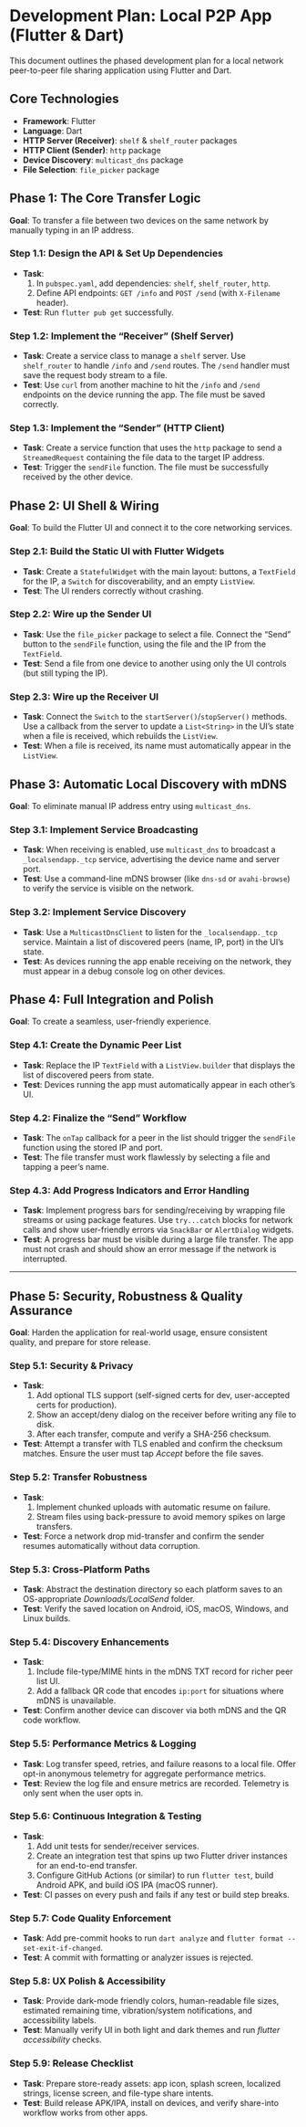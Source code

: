 # Development Plan: Local P2P App (Flutter & Dart)

This document outlines the phased development plan for a local network peer-to-peer file sharing application using Flutter and Dart.

## Core Technologies

- **Framework**: Flutter
- **Language**: Dart
- **HTTP Server (Receiver)**: `shelf` & `shelf_router` packages
- **HTTP Client (Sender)**: `http` package
- **Device Discovery**: `multicast_dns` package
- **File Selection**: `file_picker` package

## Phase 1: The Core Transfer Logic

**Goal**: To transfer a file between two devices on the same network by manually typing in an IP address.

### Step 1.1: Design the API & Set Up Dependencies

- **Task**:
  1. In `pubspec.yaml`, add dependencies: `shelf`, `shelf_router`, `http`.
  2. Define API endpoints: `GET /info` and `POST /send` (with `X-Filename` header).
- **Test**: Run `flutter pub get` successfully.

### Step 1.2: Implement the “Receiver” (Shelf Server)

- **Task**: Create a service class to manage a `shelf` server. Use `shelf_router` to handle `/info` and `/send` routes. The `/send` handler must save the request body stream to a file.
- **Test**: Use `curl` from another machine to hit the `/info` and `/send` endpoints on the device running the app. The file must be saved correctly.

### Step 1.3: Implement the “Sender” (HTTP Client)

- **Task**: Create a service function that uses the `http` package to send a `StreamedRequest` containing the file data to the target IP address.
- **Test**: Trigger the `sendFile` function. The file must be successfully received by the other device.

## Phase 2: UI Shell & Wiring

**Goal**: To build the Flutter UI and connect it to the core networking services.

### Step 2.1: Build the Static UI with Flutter Widgets

- **Task**: Create a `StatefulWidget` with the main layout: buttons, a `TextField` for the IP, a `Switch` for discoverability, and an empty `ListView`.
- **Test**: The UI renders correctly without crashing.

### Step 2.2: Wire up the Sender UI

- **Task**: Use the `file_picker` package to select a file. Connect the “Send” button to the `sendFile` function, using the file and the IP from the `TextField`.
- **Test**: Send a file from one device to another using only the UI controls (but still typing the IP).

### Step 2.3: Wire up the Receiver UI

- **Task**: Connect the `Switch` to the `startServer()`/`stopServer()` methods. Use a callback from the server to update a `List<String>` in the UI’s state when a file is received, which rebuilds the `ListView`.
- **Test**: When a file is received, its name must automatically appear in the `ListView`.

## Phase 3: Automatic Local Discovery with mDNS

**Goal**: To eliminate manual IP address entry using `multicast_dns`.

### Step 3.1: Implement Service Broadcasting

- **Task**: When receiving is enabled, use `multicast_dns` to broadcast a `_localsendapp._tcp` service, advertising the device name and server port.
- **Test**: Use a command-line mDNS browser (like `dns-sd` or `avahi-browse`) to verify the service is visible on the network.

### Step 3.2: Implement Service Discovery

- **Task**: Use a `MulticastDnsClient` to listen for the `_localsendapp._tcp` service. Maintain a list of discovered peers (name, IP, port) in the UI’s state.
- **Test**: As devices running the app enable receiving on the network, they must appear in a debug console log on other devices.

## Phase 4: Full Integration and Polish

**Goal**: To create a seamless, user-friendly experience.

### Step 4.1: Create the Dynamic Peer List

- **Task**: Replace the IP `TextField` with a `ListView.builder` that displays the list of discovered peers from state.
- **Test**: Devices running the app must automatically appear in each other’s UI.

### Step 4.2: Finalize the “Send” Workflow

- **Task**: The `onTap` callback for a peer in the list should trigger the `sendFile` function using the stored IP and port.
- **Test**: The file transfer must work flawlessly by selecting a file and tapping a peer’s name.

### Step 4.3: Add Progress Indicators and Error Handling

- **Task**: Implement progress bars for sending/receiving by wrapping file streams or using package features. Use `try...catch` blocks for network calls and show user-friendly errors via `SnackBar` or `AlertDialog` widgets.
- **Test**: A progress bar must be visible during a large file transfer. The app must not crash and should show an error message if the network is interrupted.

---

## Phase 5: Security, Robustness & Quality Assurance

**Goal**: Harden the application for real-world usage, ensure consistent quality, and prepare for store release.

### Step 5.1: Security & Privacy

- **Task**:
  1. Add optional TLS support (self-signed certs for dev, user-accepted certs for production).
  2. Show an accept/deny dialog on the receiver before writing any file to disk.
  3. After each transfer, compute and verify a SHA-256 checksum.
- **Test**: Attempt a transfer with TLS enabled and confirm the checksum matches. Ensure the user must tap *Accept* before the file saves.

### Step 5.2: Transfer Robustness

- **Task**:
  1. Implement chunked uploads with automatic resume on failure.
  2. Stream files using back-pressure to avoid memory spikes on large transfers.
- **Test**: Force a network drop mid-transfer and confirm the sender resumes automatically without data corruption.

### Step 5.3: Cross-Platform Paths

- **Task**: Abstract the destination directory so each platform saves to an OS-appropriate *Downloads/LocalSend* folder.
- **Test**: Verify the saved location on Android, iOS, macOS, Windows, and Linux builds.

### Step 5.4: Discovery Enhancements

- **Task**:
  1. Include file-type/MIME hints in the mDNS TXT record for richer peer list UI.
  2. Add a fallback QR code that encodes `ip:port` for situations where mDNS is unavailable.
- **Test**: Confirm another device can discover via both mDNS and the QR code workflow.

### Step 5.5: Performance Metrics & Logging

- **Task**: Log transfer speed, retries, and failure reasons to a local file. Offer opt-in anonymous telemetry for aggregate performance metrics.
- **Test**: Review the log file and ensure metrics are recorded. Telemetry is only sent when the user opts in.

### Step 5.6: Continuous Integration & Testing

- **Task**:
  1. Add unit tests for sender/receiver services.
  2. Create an integration test that spins up two Flutter driver instances for an end-to-end transfer.
  3. Configure GitHub Actions (or similar) to run `flutter test`, build Android APK, and build iOS IPA (macOS runner).
- **Test**: CI passes on every push and fails if any test or build step breaks.

### Step 5.7: Code Quality Enforcement

- **Task**: Add pre-commit hooks to run `dart analyze` and `flutter format --set-exit-if-changed`.
- **Test**: A commit with formatting or analyzer issues is rejected.

### Step 5.8: UX Polish & Accessibility

- **Task**: Provide dark-mode friendly colors, human-readable file sizes, estimated remaining time, vibration/system notifications, and accessibility labels.
- **Test**: Manually verify UI in both light and dark themes and run *flutter accessibility* checks.

### Step 5.9: Release Checklist

- **Task**: Prepare store-ready assets: app icon, splash screen, localized strings, license screen, and file-type share intents.
- **Test**: Build release APK/IPA, install on devices, and verify share-into workflow works from other apps.
